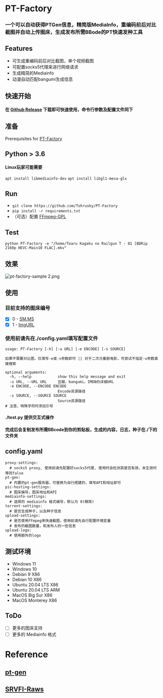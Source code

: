 # PT-Factory
### 一个可以自动获得PTGen信息，精简版MediaInfo，重编码前后对比截图并自动上传图床，生成发布所需BBode的PT快速发种工具


## Features
* 可生成重编码前后对比截图，单个视频截图
* 可配置socks5代理来进行网络请求
* 生成精简的Mediainfo
* 动漫自动匹配bangumi生成信息

## 快速开始
#### 在 [Github Release](https://github.com/Tohrusky/PT-Factory/releases) 下载即可快速使用，命令行参数及配置文件同下

## 准备
Prerequisites for [PT-Factory](https://github.com/Tohrusky/PT-Factory)
## Python > 3.6

#### Linux玩家可能需要
`apt install libmediainfo-dev`
`apt install libgl1-mesa-glx`

## Run
* `git clone https://github.com/Tohrusky/PT-Factory`
* `pip install -r requirements.txt`
* （可选）配置 [FFmpeg-GPL](https://github.com/BtbN/FFmpeg-Builds/releases)

## Test
 `python PT-Factory -e "/home/Toaru Kagaku no Railgun T - 01 [BDRip 2160p HEVC-Main10 FLAC].mkv"`
 
## 效果
![pt-factory-sample _2_.png](https://s2.loli.net/2022/08/29/mBCIih9NEFyYzPg.png)

## 使用

### 目前支持的图床编号

- [x] 0 - [SM.MS](https://sm.ms)
- [x] 1 - [ImgURL](https://www.imgurl.org)

### 使用前请先在./config.yaml填写配置文件
```
usage: PT-Factory [-h] [-u URL] [-e ENCODE] [-s SOURCE]

如果不需要对比图，仅填写-e或-s参数即可 || 对于二次元番剧电影，可尝试不指定-u参数直接搜索

optional arguments:
  -h, --help            show this help message and exit
  -u URL, --URL URL     豆瓣，bangumi，IMDB的详细URL
  -e ENCODE, --ENCODE ENCODE
                        Encode资源路径
  -s SOURCE, --SOURCE SOURCE
                        Source资源路径
# 注意，特殊字符时添加引号
```
#### ./test.py 提供交互式操作
#### 完成后会复制发布所需BBcode到你的剪贴板，生成的内容，日志，种子在./下的文件夹
## config.yaml
```
proxy-settings:                                
  # socks5 proxy, 使用前请先配置好socks5代理, 使用时会检测其是否有效，未生效时等同false
pt-gen: 
  # 内置的pt-gen服务器，可替换为自行搭建的，填写API和地址即可
pic-hosting-settings:
  # 图床编号，图床地址和API
mediainfo-settings:                           
  # 选择的 mediainfo 格式编号，默认为 0(精简)
torrent-settings:
  # 是否生成种子，以及种子信息
upload-settings:
  # 是否使用FFmpeg来快速截图，使用前请先自行配置环境变量
  # 发布的截图数量，和发布人的一些信息
upload-logo:
  # 使用额外的logo
```
## 测试环境
* Windows 11
* Windows 10
* Debian 9 X86
* Debian 10 X86
* Ubuntu 20.04 LTS X86
* Ubuntu 20.04 LTS ARM
* MacOS Big Sur X86
* MacOS Monterey X86

## ToDo

- [ ] 更多的图床支持
- [ ] 更多的 Mediainfo 格式

# Reference

## [pt-gen](https://github.com/Rhilip/pt-gen-cfworker)
## [SRVFI-Raws](https://srvfi.top)
